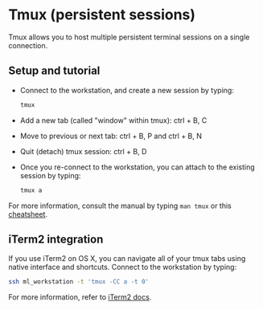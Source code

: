 # Tmux \(persistent sessions\)

Tmux allows you to host multiple persistent terminal sessions on a single connection.

## Setup and tutorial

* Connect to the workstation, and create a new session by typing:

  ```bash
  tmux
  ```

* Add a new tab \(called "window" within tmux\): ctrl + B, C
* Move to previous or next tab: ctrl + B, P and ctrl + B, N
* Quit \(detach\) tmux session: ctrl + B, D
* Once you re-connect to the workstation, you can attach to the existing session by typing:

  ```bash
  tmux a
  ```

For more information, consult the manual by typing `man tmux` or this [cheatsheet](https://gist.github.com/MohamedAlaa/2961058).

## iTerm2 integration

If you use iTerm2 on OS X, you can navigate all of your tmux tabs using native interface and shortcuts. Connect to the workstation by typing:

```bash
ssh ml_workstation -t 'tmux -CC a -t 0'
```

For more information, refer to [iTerm2 docs](https://www.iterm2.com/documentation-tmux-integration.html).


